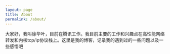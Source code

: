 ```yaml
---
layout: page
title: About
permalink: /about/
---
```


大家好，我叫徐华叶，目前在腾讯工作。我目前主要的工作和兴趣点在高性能网络转发和内核tcp/ip协议栈上。这里是我的博客，记录我的遇到过的一些问题以及一些感悟吧

